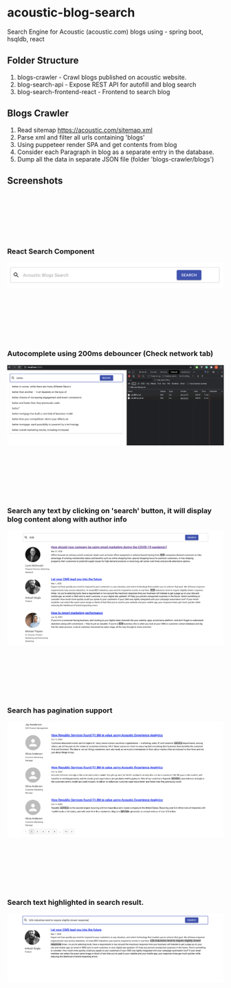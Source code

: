 # acoustic-blog-search
Search Engine for Acoustic (acoustic.com) blogs using - spring boot, hsqldb, react 

## Folder Structure
1. blogs-crawler - Crawl blogs published on acoustic website.
2. blog-search-api - Expose REST API for autofill and blog search
3. blog-search-frontend-react - Frontend to search blog

## Blogs Crawler
1. Read sitemap https://acoustic.com/sitemap.xml
2. Parse xml and filter all urls containing 'blogs'
3. Using puppeteer render SPA and get contents from blog
4. Consider each Paragraph in blog as a separate entry in the database.
5. Dump all the data in separate JSON file (folder 'blogs-crawler/blogs')

## Screenshots

<br/><br/><br/><br/><br/><br/>

### React Search Component
![](screenshots/Screenshot-01.png)

<br/><br/><br/><br/><br/><br/>

### Autocomplete using 200ms debouncer (Check network tab)
![](screenshots/Screenshot-02.png)

<br/><br/><br/><br/><br/><br/>

### Search any text by clicking on 'search' button, it will display blog content along with author info
![](screenshots/Screenshot-03.png)

<br/><br/><br/><br/><br/><br/>

### Search has pagination support
![](screenshots/Screenshot-04.png)

<br/><br/><br/><br/><br/><br/>

### Search text highlighted in search result.
![](screenshots/Screenshot-05.png)